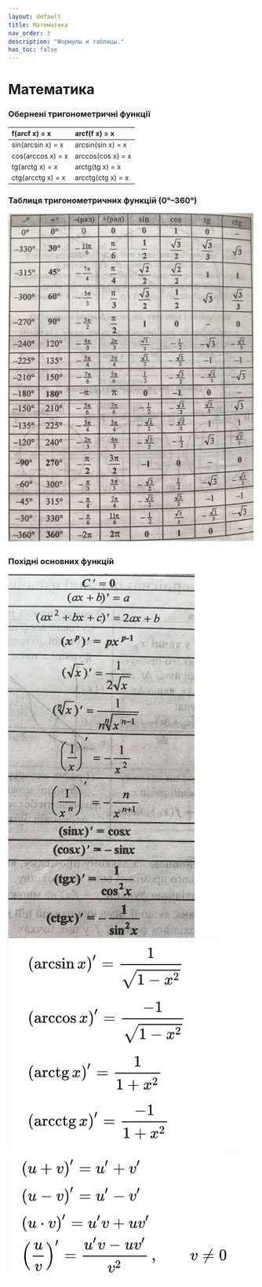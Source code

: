 ```yaml
---
layout: default
title: Математика
nav_order: 3
description: "Формулы и таблицы."
has_toc: false
---
```


# Математика

### Обернені тригонометричні функції

| f(arcf x) = x     | arcf(f x) = x     |
|:------------------|:------------------|
| sin(arcsin x) = x | arcsin(sin x) = x |
| cos(arccos x) = x | arccos(cos x) = x |
| tg(arctg x) = x   | arctg(tg x) = x   |
| ctg(arcctg x) = x | arcctg(ctg x) = x |

### Таблиця тригонометричних функцій (0°–360°)

![Спасибо за фото Эмилю](img/mathTrigTable.png)

### Похідні основних функцій

![Фото Жанны Викторовны](img/mathDx1.png)
![Wikipedia](img/mathDx1_2.png)
![Wikipedia](img/mathDx1_3.png)

